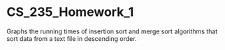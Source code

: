 # CS_235_Homework_1
Graphs the running times of insertion sort and merge sort algorithms that sort data from a text file in descending order.
